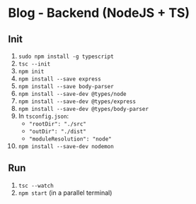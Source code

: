 # Blog - Backend (NodeJS + TS)

## Init
1. `sudo npm install -g typescript`
2. `tsc --init`
3. `npm init`
4. `npm install --save express`
5. `npm install --save body-parser`
6. `npm install --save-dev @types/node`
7. `npm install --save-dev @types/express`
8. `npm install --save-dev @types/body-parser`
9. In `tsconfig.json`:
    * `"rootDir": "./src"`
    * `"outDir": "./dist"`
    * `"moduleResolution": "node"`
10. `npm install --save-dev nodemon`

## Run
1. `tsc --watch`
2. `npm start` (in a parallel terminal)